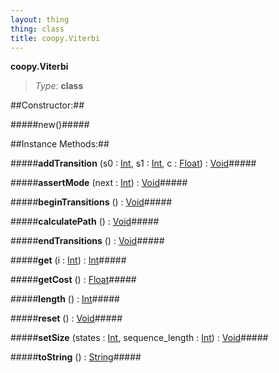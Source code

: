 ```yaml
---
layout: thing
thing: class
title: coopy.Viterbi
---
```

**coopy.Viterbi**



> *Type:* **class**



##Constructor:##

#####new()#####



##Instance Methods:##


#####**addTransition** (s0 : <a href="../Int.html" class="type">Int</a>, s1 : <a href="../Int.html" class="type">Int</a>, c : <a href="../Float.html" class="type">Float</a>) : <a href="../Void.html" class="type">Void</a>#####




#####**assertMode** (next : <a href="../Int.html" class="type">Int</a>) : <a href="../Void.html" class="type">Void</a>#####




#####**beginTransitions** () : <a href="../Void.html" class="type">Void</a>#####




#####**calculatePath** () : <a href="../Void.html" class="type">Void</a>#####




#####**endTransitions** () : <a href="../Void.html" class="type">Void</a>#####




#####**get** (i : <a href="../Int.html" class="type">Int</a>) : <a href="../Int.html" class="type">Int</a>#####




#####**getCost** () : <a href="../Float.html" class="type">Float</a>#####




#####**length** () : <a href="../Int.html" class="type">Int</a>#####




#####**reset** () : <a href="../Void.html" class="type">Void</a>#####




#####**setSize** (states : <a href="../Int.html" class="type">Int</a>, sequence_length : <a href="../Int.html" class="type">Int</a>) : <a href="../Void.html" class="type">Void</a>#####




#####**toString** () : <a href="../String.html" class="type">String</a>#####




